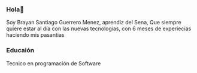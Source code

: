 ### Hola👋
Soy Brayan Santiago Guerrero Menez, aprendiz del Sena, Que siempre quiere estar al día con las nuevas tecnologías, con 6 meses de experiecias haciendo mis pasantias

### Educaión 
Tecnico en programación de Software

<!--
**Guerrero-077/Guerrero-077** is a ✨ _special_ ✨ repository because its `README.md` (this file) appears on your GitHub profile.

Here are some ideas to get you started:

- 🔭 I’m currently working on ...
- 🌱 I’m currently learning ...
- 👯 I’m looking to collaborate on ...
- 🤔 I’m looking for help with ...
- 💬 Ask me about ...
- 📫 How to reach me: ...
- 😄 Pronouns: ...
- ⚡ Fun fact: ...
-->
